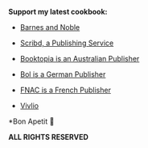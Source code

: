 **Support my latest cookbook:**

* [Barnes and Noble](https://www.barnesandnoble.com/.../comfort.../1138007163)

* [Scribd, a Publishing Service](https://www.scribd.com/book/481876586/Comfort-Foods-of-Today)

* [Booktopia is an Australian Publisher](https://www.booktopia.com.au/comfort-foods-of-today-nigel-phillips/ebook/9781393154716.html&ved=2ahUKEwimiMrfs8n8AhXK4GEKHeWJANcQFnoECAwQAQ&usg=AOvVaw2QcIDKQtN22jHdjPOVSN6h?fbclid=IwAR1MKrU-j_uN549cnHMZ7AnXPojdZWNOafxMfzGfy82r-p8Co_e9oBCwkYA)

* [Bol is a German Publisher](https://www.bol.com/nl/nl/p/comfort-foods-of-today/9300000016009708/?bltgh=q-w0RFmJZyGKuEeQbuNK0Q.2_6.7.ProductTitle)

* [FNAC is a French Publisher](https://www.fnac.com/livre-numerique/a15363569/Nigel-Phillips-Comfort-Foods-of-Today#omnsearchpos=1)

* [Vivlio](https://shop.vivlio.com/product/9781393154716_9781393154716_10020/comfort-foods-of-today)

*Bon Apetit :honey_pot:

**ALL RIGHTS RESERVED**
<!---
swooshcode/swooshcode is a ✨ special ✨ repository because its `README.md` (this file) appears on your GitHub profile.
You can click the Preview link to take a look at your changes.
--->
